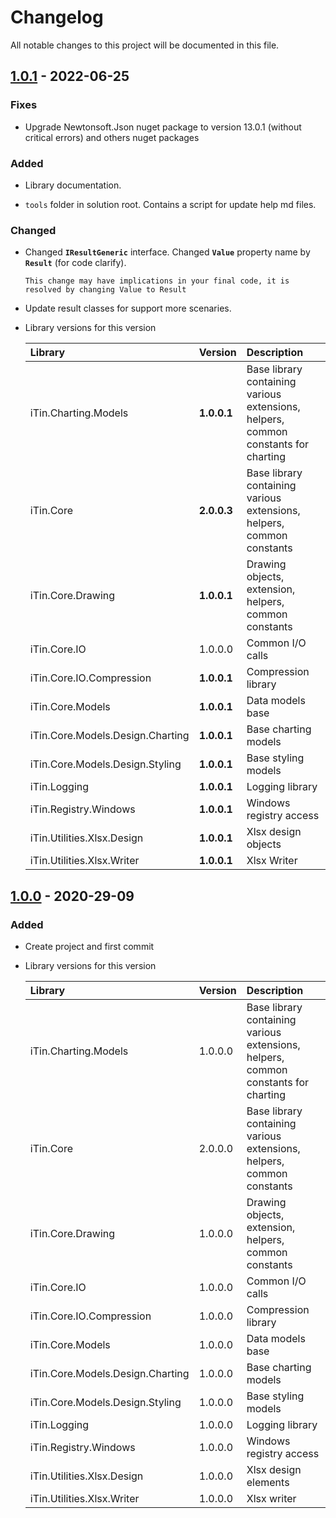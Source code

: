 ﻿# Changelog

All notable changes to this project will be documented in this file.

## [1.0.1] - 2022-06-25 

### Fixes

 - Upgrade Newtonsoft.Json nuget package to version 13.0.1 (without critical errors) and others nuget packages

### Added

 - Library documentation.
 
 - ```tools``` folder in solution root. Contains a script for update help md files.

### Changed
  
 - Changed **```IResultGeneric```** interface. Changed **```Value```** property name by **```Result```** (for code clarify).
 
       This change may have implications in your final code, it is resolved by changing Value to Result

 - Update result classes for support more scenaries.
 
 - Library versions for this version
  
    | Library | Version | Description |
    |:------|:------|:----------|
    | iTin.Charting.Models | **1.0.0.1** | Base library containing various extensions, helpers, common constants for charting |
    | iTin.Core | **2.0.0.3** | Base library containing various extensions, helpers, common constants |
    | iTin.Core.Drawing | **1.0.0.1** | Drawing objects, extension, helpers, common constants |
    | iTin.Core.IO | 1.0.0.0 | Common I/O calls |
    | iTin.Core.IO.Compression | **1.0.0.1** | Compression library |
    | iTin.Core.Models | **1.0.0.1** | Data models base |
    | iTin.Core.Models.Design.Charting | **1.0.0.1** | Base charting models |
    | iTin.Core.Models.Design.Styling | **1.0.0.1** | Base styling models |
    | iTin.Logging | **1.0.0.1** | Logging library |
    | iTin.Registry.Windows | **1.0.0.1** | Windows registry access |
    | iTin.Utilities.Xlsx.Design | **1.0.0.1** | Xlsx design objects |
    | iTin.Utilities.Xlsx.Writer | **1.0.0.1** | Xlsx Writer |


## [1.0.0] - 2020-29-09

### Added

 - Create project and first commit

 - Library versions for this version
   
    | Library | Version | Description |
    |:------|:------|:----------|
    | iTin.Charting.Models | 1.0.0.0 | Base library containing various extensions, helpers, common constants for charting |
    | iTin.Core | 2.0.0.0 | Base library containing various extensions, helpers, common constants |
    | iTin.Core.Drawing | 1.0.0.0 | Drawing objects, extension, helpers, common constants |
    | iTin.Core.IO | 1.0.0.0 | Common I/O calls |
    | iTin.Core.IO.Compression | 1.0.0.0 | Compression library |
    | iTin.Core.Models | 1.0.0.0 | Data models base |
    | iTin.Core.Models.Design.Charting | 1.0.0.0 | Base charting models |
    | iTin.Core.Models.Design.Styling | 1.0.0.0 | Base styling models |
    | iTin.Logging | 1.0.0.0 | Logging library |
    | iTin.Registry.Windows | 1.0.0.0 | Windows registry access |
    | iTin.Utilities.Xlsx.Design | 1.0.0.0 | Xlsx design elements |
    | iTin.Utilities.Xlsx.Writer | 1.0.0.0 | Xlsx writer |

[1.0.1]: https://github.com/iAJTin/iXlsxWriter/releases/tag/v1.0.1
[1.0.0]: https://github.com/iAJTin/iXlsxWriter/releases/tag/v1.0.0


